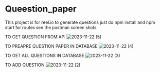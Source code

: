 # Queestion_paper
This project is for reel.io to generate questions 
just do npm install and npm start
for routes see the postman screen shots

TO GET QUESTION FROM API 
![2023-11-22 (5)](https://github.com/pandeyji2509/Queestion_paper/assets/96988661/591103ba-d8ff-405a-b111-c395cefbf25e)

TO PREAPRE QUESTION PAPER IN DATABASE
![2023-11-22 (4)](https://github.com/pandeyji2509/Queestion_paper/assets/96988661/6199327c-63a3-45f6-aa59-6b9f090e6100)

TO GET ALL QUESTIONS IN DATABASE
![2023-11-22 (3)](https://github.com/pandeyji2509/Queestion_paper/assets/96988661/444d450f-6e2b-46a5-aac3-378e8f53a904)

TO ADD QUESTION
![2023-11-22 (2)](https://github.com/pandeyji2509/Queestion_paper/assets/96988661/4178579a-d37a-4ce9-bf5a-fa183c660eab)
